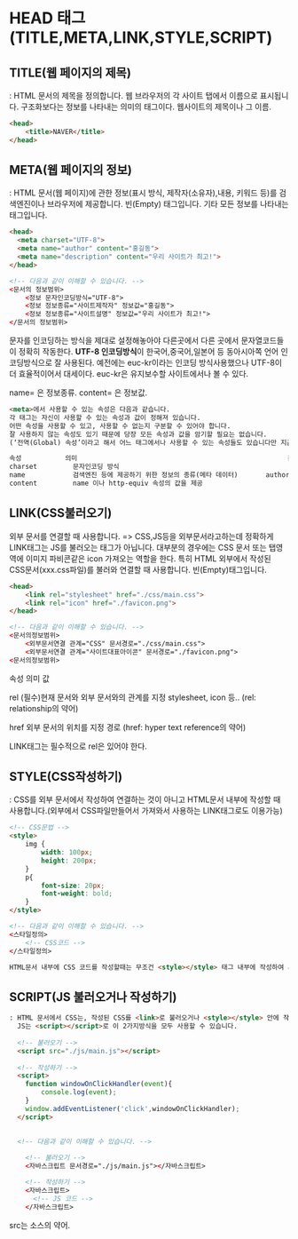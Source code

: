 # HEAD 태그(TITLE,META,LINK,STYLE,SCRIPT)

## TITLE(웹 페이지의 제목)
: HTML 문서의 제목을 정의합니다.
  웹 브라우저의 각 사이트 탭에서 이름으로 표시됩니다. 구조화보다는 정보를 나타내는 의미의 태그이다.
  웹사이트의 제목이나 그 이름.
  
```HTML
<head>
	<title>NAVER</title>
</head>
```

## META(웹 페이지의 정보)
: HTML 문서(웹 페이지)에 관한 정보(표시 방식, 제작자(소유자),내용, 키워드 등)를 검색엔진이나 브라우저에 제공합니다.
  빈(Empty) 태그입니다.
  기타 모든 정보를 나타내는 태그입니다.

```HTML
<head>
  <meta charset="UTF-8"> 
  <meta name="author" content="홍길동">
  <meta name="description" content="우리 사이트가 최고!">
</head>

<!-- 다음과 같이 이해할 수 있습니다. -->
<문서의 정보범위>
	<정보 문자인코딩방식="UTF-8">
	<정보 정보종류="사이트제작자" 정보값="홍길동">
	<정보 정보종류="사이트설명" 정보값="우리 사이트가 최고!">
</문서의 정보범위>
```
문자를 인코딩하는 방식을 제대로 설정해놓아야 다른곳에서 다른 곳에서 문자열코드들이 정확히 작동한다.
**UTF-8 인코딩방식**이 한국어,중국어,일본어 등 동아시아쪽 언어 인코딩방식으로 잘 사용된다. 
예전에는 euc-kr이라는 인코딩 방식사용했으나 UTF-8이 더 효율적이어서 대세이다.
euc-kr은 유지보수할 사이트에서나 볼 수 있다.

name= 은 정보종류.
content= 은 정보값.

```HTML
<meta>에서 사용할 수 있는 속성은 다음과 같습니다.
각 태그는 자신이 사용할 수 있는 속성과 값이 정해져 있습니다.
어떤 속성을 사용할 수 있고, 사용할 수 없는지 구분할 수 있어야 합니다.
잘 사용하지 않는 속성도 있기 때문에 당장 모든 속성과 값을 암기할 필요는 없습니다.
(‘전역(Global) 속성’이라고 해서 어느 태그에서나 사용할 수 있는 속성들도 있습니다만 지금은 확인할 필요가 없습니다!)

속성	         의미	                                                    값
charset 	    문자인코딩 방식	                                            UTF-8, EUC-KR 등..
name	        검색엔진 등에 제공하기 위한 정보의 종류(메타 데이터)	     author, description, keywords, viewport 등..
content	        name 이나 http-equiv 속성의 값을 제공	
```



## LINK(CSS불러오기)

외부 문서를 연결할 때 사용합니다.  => CSS,JS등을 외부문서라고하는데 정확하게 LINK태그는 JS를 불러오는 태그가 아닙니다. 대부분의 경우에는 CSS 문서 또는 탭영역에 이미지 파비콘같은 icon 가져오는 역할을 한다.
특히 HTML 외부에서 작성된 CSS문서(xxx.css파일)를 불러와 연결할 때 사용합니다.
빈(Empty)태그입니다.

```HTML
<head>
	<link rel="stylesheet" href="./css/main.css">
	<link rel="icon" href="./favicon.png">
</head>

<!-- 다음과 같이 이해할 수 있습니다. -->
<문서의정보범위>
	<외부문서연결 관계="CSS" 문서경로="./css/main.css">
	<외부문서연결 관계="사이트대표아이콘" 문서경로="./favicon.png">
<문서의정보범위>
```

속성	    의미                              	값

rel	   (필수)현재 문서와 외부 문서와의 관계를 지정	    stylesheet, icon 등..
		(rel: relationship의 약어)
		
href	외부 문서의 위치를 지정	경로
		(href: hyper text reference의 약어)
		
LINK태그는 필수적으로 rel은 있어야 한다.



## STYLE(CSS작성하기)
: CSS를 외부 문서에서 작성하여 연결하는 것이 아니고 HTML문서 내부에 작성할 때 사용합니다.(외부에서 CSS파일만들어서 가져와서 사용하는 LINK태그로도 이용가능)

```HTML
<!-- CSS문법 -->
<style>
	img {
		width: 100px;
		height: 200px;
	}
	p{
		font-size: 20px;
		font-weight: bold;
	}
</style>

<!-- 다음과 같이 이해할 수 있습니다. -->
<스타일정의>
	<!-- CSS코드 -->
</스타일정의>

HTML문서 내부에 CSS 코드를 작성할때는 무조건 <style></style> 태그 내부에 작성하여 사용합니다.
```


## SCRIPT(JS 불러오거나 작성하기)
```HTML
: HTML 문서에서 CSS는, 작성된 CSS를 <link>로 불러오거나 <style></style> 안에 작성할 수 있습니다.
  JS는 <script></script>로 이 2가지방식을 모두 사용할 수 있습니다.
  
  <!-- 불러오기 -->
  <script src="./js/main.js"></script>
  
  <!-- 작성하기 -->
  <script>
	function windowOnClickHandler(event){
		console.log(event);
	}
	window.addEventListener('click',windowOnClickHandler);
  </script>
  
  
  <!-- 다음과 같이 이해할 수 있습니다. -->

	<!-- 불러오기 -->
	<자바스크립트 문서경로="./js/main.js"></자바스크립트>

	<!-- 작성하기 -->
	<자바스크립트>
	  <!-- JS 코드 -->
	</자바스크립트>
```
src는 소스의 약어.
  